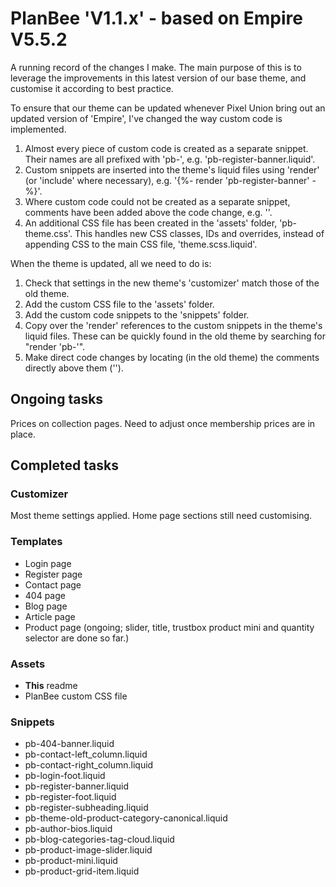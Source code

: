 # PlanBee 'V1.1.x' - based on Empire V5.5.2

A running record of the changes I make. The main purpose of this is to leverage the improvements in this latest version of our base theme, and customise it according to best practice.

To ensure that our theme can be updated whenever Pixel Union bring out an updated version of 'Empire', I've changed the way custom code is implemented.

1. Almost every piece of custom code is created as a separate snippet. Their names are all prefixed with 'pb-', e.g. 'pb-register-banner.liquid'.
2. Custom snippets are inserted into the theme's liquid files using 'render' (or 'include' where necessary), e.g. '{%- render 'pb-register-banner' -%}'.
3. Where custom code could not be created as a separate snippet, comments have been added above the code change, e.g. '<!-- PLANBEE… -->'.
3. An additional CSS file has been created in the 'assets' folder, 'pb-theme.css'. This handles new CSS classes, IDs and overrides, instead of appending CSS to the main CSS file, 'theme.scss.liquid'.

When the theme is updated, all we need to do is:

1. Check that settings in the new theme's 'customizer' match those of the old theme.
2. Add the custom CSS file to the 'assets' folder.
3. Add the custom code snippets to the 'snippets' folder.
4. Copy over the 'render' references to the custom snippets in the theme's liquid files. These can be quickly found in the old theme by searching for "render 'pb-'".
5. Make direct code changes by locating (in the old theme) the comments directly above them ('<!-- PLANBEE… -->').

## Ongoing tasks

Prices on collection pages. Need to adjust once membership prices are in place.

## Completed tasks

### Customizer

Most theme settings applied. Home page sections still need customising.

### Templates

- Login page
- Register page
- Contact page
- 404 page
- Blog page
- Article page
- Product page (ongoing; slider, title, trustbox product mini and quantity selector are done so far.)

### Assets

- **This** readme
- PlanBee custom CSS file

### Snippets

- pb-404-banner.liquid
- pb-contact-left_column.liquid
- pb-contact-right_column.liquid
- pb-login-foot.liquid
- pb-register-banner.liquid
- pb-register-foot.liquid
- pb-register-subheading.liquid
- pb-theme-old-product-category-canonical.liquid
- pb-author-bios.liquid
- pb-blog-categories-tag-cloud.liquid
- pb-product-image-slider.liquid
- pb-product-mini.liquid
- pb-product-grid-item.liquid
